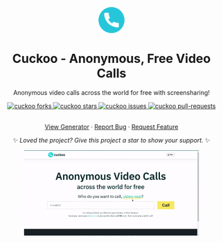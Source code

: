 <div align="center">
  
<a href="https://cuckooapp.herokuapp.com">
  <img alt="Cuckoo" src="./client/src/Icons/cuckoo-logo.svg" width="60" />
</a>

# Cuckoo - Anonymous, Free Video Calls

Anonymous video calls across the world for free with screensharing!
  
<a href="https://github.com/somikdatta/cuckoo/fork" target="blank">
<img src="https://img.shields.io/github/forks/somikdatta/cuckoo?style=for-the-badge" alt="cuckoo forks"/>
</a>

<a href="https://github.com/somikdatta/cuckoo/stargazers" target="blank">
<img src="https://img.shields.io/github/stars/somikdatta/cuckoo?style=for-the-badge" alt="cuckoo stars"/>
</a>

<a href="https://github.com/somikdatta/cuckoo/issues" target="blank">
<img src="https://img.shields.io/github/issues/somikdatta/cuckoo?style=for-the-badge" alt="cuckoo issues"/>
</a>

<a href="https://github.com/somikdatta/cuckoo/pulls" target="blank">
<img src="https://img.shields.io/github/issues-pr/somikdatta/cuckoo?style=for-the-badge" alt="cuckoo pull-requests"/>
</a>

<br/>
<br/>

<a href="https://cuckooapp.herokuapp.com/" target="_blank">View Generator</a> · <a href="https://github.com/somikdatta/cuckoo/issues/new/choose" target="_blank">Report Bug</a> · <a href="https://github.com/somikdatta/cuckoo/issues/new/choose" target="_blank">Request Feature</a>

✨ _Loved the project? Give this project a star to show your support._ ✨

<img src="./demo.gif" style="width: 80%"/>

</div>
